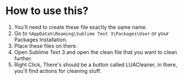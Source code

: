 # How to use this?
1. You'll need to create these file exactly the same name.
2. Go to `%AppData%\Roaming\Sublime Text 3\Packages\User` or your Packages Installation.
3. Place these files on there.
4. Open Sublime Text 3 and open the clean file that you want to clean further.
5. Right Click, There's should be a button called LUACleaner, in there, you'll find actions for cleaning stuff.
